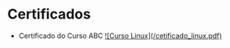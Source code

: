 # Certificados


- Certificado do Curso ABC
[!\[Curso Linux\](/cetificado_linux.pdf)](certificados)


